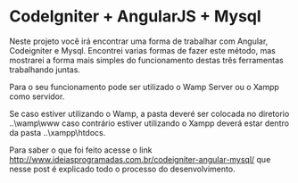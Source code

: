 # CodeIgniter + AngularJS + Mysql

Neste projeto você irá encontrar uma forma de trabalhar com Angular, Codeigniter e Mysql. Encontrei varias formas de fazer este método, mas mostrarei a forma mais simples do funcionamento destas três ferramentas trabalhando juntas.

Para o seu funcionamento pode ser utilizado o Wamp Server ou o Xampp como servidor. 

Se caso estiver utilizando o Wamp, a pasta deveré ser colocada no diretorio ..\wamp\www caso contrário estiver utilizando o Xampp deverá estar dentro da pasta ..\xampp\htdocs.

Para saber o que foi feito acesse o link http://www.ideiasprogramadas.com.br/codeigniter-angular-mysql/ que nesse post é explicado todo o processo do desenvolvimento.


